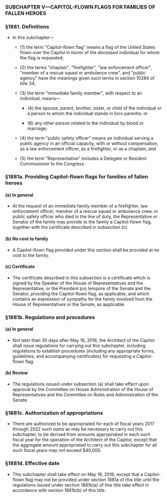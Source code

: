 ### SUBCHAPTER V—CAPITOL-FLOWN FLAGS FOR FAMILIES OF FALLEN HEROES

### §1881. Definitions
* In this subchapter—

  * (1) the term "Capitol-flown flag" means a flag of the United States flown over the Capitol in honor of the deceased individual for whom the flag is requested;

  * (2) the terms "chaplain", "firefighter", "law enforcement officer", "member of a rescue squad or ambulance crew", and "public agency" have the meanings given such terms in section 10284 of title 34;

  * (3) the term "immediate family member", with respect to an individual, means—

    * (A) the spouse, parent, brother, sister, or child of the individual or a person to whom the individual stands in loco parentis; or

    * (B) any other person related to the individual by blood or marriage;


  * (4) the term "public safety officer" means an individual serving a public agency in an official capacity, with or without compensation, as a law enforcement officer, as a firefighter, or as a chaplain; and

  * (5) the term "Representative" includes a Delegate or Resident Commissioner to the Congress.

### §1881a. Providing Capitol-flown flags for families of fallen heroes
#### (a) In general
* At the request of an immediate family member of a firefighter, law enforcement officer, member of a rescue squad or ambulance crew, or public safety officer who died in the line of duty, the Representative or Senator of the family may provide to the family a Capitol-flown flag, together with the certificate described in subsection (c).

#### (b) No cost to family
* A Capitol-flown flag provided under this section shall be provided at no cost to the family.

#### (c) Certificate
* The certificate described in this subsection is a certificate which is signed by the Speaker of the House of Representatives and the Representative, or the President pro tempore of the Senate and the Senator, providing the Capitol-flown flag, as applicable, and which contains an expression of sympathy for the family involved from the House of Representatives or the Senate, as applicable.

### §1881b. Regulations and procedures
#### (a) In general
* Not later than 30 days after May 16, 2016, the Architect of the Capitol shall issue regulations for carrying out this subchapter, including regulations to establish procedures (including any appropriate forms, guidelines, and accompanying certificates) for requesting a Capitol-flown flag.

#### (b) Review
* The regulations issued under subsection (a) shall take effect upon approval by the Committee on House Administration of the House of Representatives and the Committee on Rules and Administration of the Senate.

### §1881c. Authorization of appropriations
* There are authorized to be appropriated for each of fiscal years 2017 through 2022 such sums as may be necessary to carry out this subchapter, to be derived from amounts appropriated in each such fiscal year for the operation of the Architect of the Capitol, except that the aggregate amount appropriated to carry out this subchapter for all such fiscal years may not exceed $40,000.

### §1881d. Effective date
* This subchapter shall take effect on May 16, 2016, except that a Capitol-flown flag may not be provided under section 1881a of this title until the regulations issued under section 1881b(a) of this title take effect in accordance with section 1881b(b) of this title.